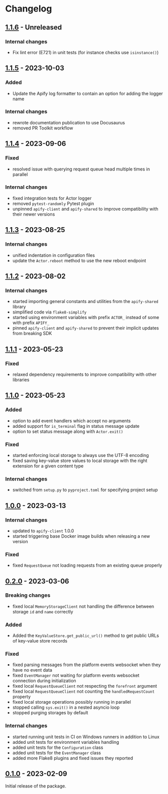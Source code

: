Changelog
=========

[1.1.6](../../releases/tag/v1.1.6) - Unreleased
-----------------------------------------------

### Internal changes

- Fix lint error (E721) in unit tests (for instance checks use `isinstance()`)

[1.1.5](../../releases/tag/v1.1.5) - 2023-10-03
-----------------------------------------------

### Added

- Update the Apify log formatter to contain an option for adding the logger name

### Internal changes

- rewrote documentation publication to use Docusaurus
- removed PR Toolkit workflow

[1.1.4](../../releases/tag/v1.1.4) - 2023-09-06
-----------------------------------------------

### Fixed

- resolved issue with querying request queue head multiple times in parallel

### Internal changes

- fixed integration tests for Actor logger
- removed `pytest-randomly` Pytest plugin
- unpinned `apify-client` and `apify-shared` to improve compatibility with their newer versions

[1.1.3](../../releases/tag/v1.1.3) - 2023-08-25
-----------------------------------------------

### Internal changes

- unified indentation in configuration files
- update the `Actor.reboot` method to use the new reboot endpoint

[1.1.2](../../releases/tag/v1.1.2) - 2023-08-02
-----------------------------------------------

### Internal changes

- started importing general constants and utilities from the `apify-shared` library
- simplified code via `flake8-simplify`
- started using environment variables with prefix `ACTOR_` instead of some with prefix `APIFY_`
- pinned `apify-client` and `apify-shared` to prevent their implicit updates from breaking SDK

[1.1.1](../../releases/tag/v1.1.1) - 2023-05-23
-----------------------------------------------

### Fixed

- relaxed dependency requirements to improve compatibility with other libraries

[1.1.0](../../releases/tag/v1.1.0) - 2023-05-23
-----------------------------------------------

### Added

- option to add event handlers which accept no arguments
- added support for `is_terminal` flag in status message update
- option to set status message along with `Actor.exit()`

### Fixed

- started enforcing local storage to always use the UTF-8 encoding
- fixed saving key-value store values to local storage with the right extension for a given content type

### Internal changes

- switched from `setup.py` to `pyproject.toml` for specifying project setup

[1.0.0](../../releases/tag/v1.0.0) - 2023-03-13
-----------------------------------------------

### Internal changes

- updated to `apify-client` 1.0.0
- started triggering base Docker image builds when releasing a new version

### Fixed

- fixed `RequestQueue` not loading requests from an existing queue properly

[0.2.0](../../releases/tag/v0.2.0) - 2023-03-06
-----------------------------------------------

### Breaking changes

- fixed local `MemoryStorageClient` not handling the difference between storage `id` and `name` correctly

### Added

- Added the `KeyValueStore.get_public_url()` method to get public URLs of key-value store records

### Fixed

- fixed parsing messages from the platform events websocket when they have no event data
- fixed `EventManager` not waiting for platform events websocket connection during initialization
- fixed local `RequestQueueClient` not respecting the `forefront` argument
- fixed local `RequestQueueClient` not counting the `handledRequestCount` property
- fixed local storage operations possibly running in parallel
- stopped calling `sys.exit()` in a nested asyncio loop
- stopped purging storages by default

### Internal changes

- started running unit tests in CI on Windows runners in addition to Linux
- added unit tests for environment variables handling
- added unit tests for the `Configuration` class
- added unit tests for the `EventManager` class
- added more Flake8 plugins and fixed issues they reported

[0.1.0](../../releases/tag/v0.1.0) - 2023-02-09
-----------------------------------------------

Initial release of the package.
